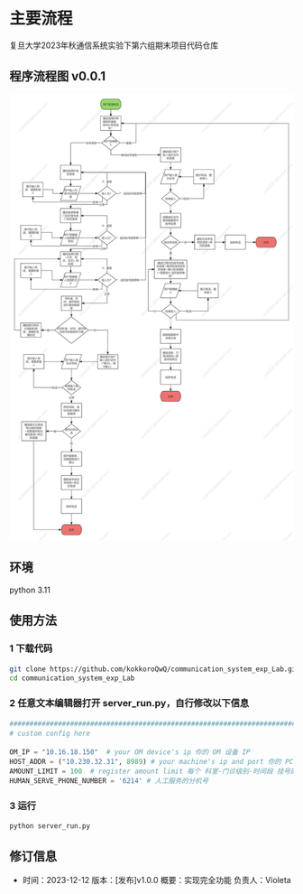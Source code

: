 # 主要流程  

复旦大学2023年秋通信系统实验下第六组期末项目代码仓库

## 程序流程图 v0.0.1

![这是图片](/imgs/%E8%87%AA%E5%8A%A9%E7%94%B5%E8%AF%9D%E9%97%A8%E8%AF%8A%E6%8C%82%E5%8F%B7%E7%B3%BB%E7%BB%9F%E6%B5%81%E7%A8%8B%E5%9B%BEv0.0.1.jpg "")

## 环境
python 3.11

## 使用方法  
### 1 下载代码
```bash
git clone https://github.com/kokkoroQwQ/communication_system_exp_Lab.git
cd communication_system_exp_Lab
```

### 2 任意文本编辑器打开 server_run.py，自行修改以下信息
```python
#########################################################################
# custom config here

OM_IP = "10.16.18.150"  # your OM device's ip 你的 OM 设备 IP
HOST_ADDR = ("10.230.32.31", 8989) # your machine's ip and port 你的 PC 的 IP 和端口
AMOUNT_LIMIT = 100  # register amount limit 每个 科室-门诊级别-时间段 挂号的数量限额
HUMAN_SERVE_PHONE_NUMBER = '6214' # 人工服务的分机号
```

### 3 运行
```bash
python server_run.py
```

## 修订信息 
* 时间：2023-12-12 版本：[发布]v1.0.0 概要：实现完全功能 负责人：Violeta
